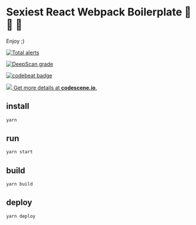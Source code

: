 # Sexiest React Webpack Boilerplate 🙌 💅 🔨

Enjoy ;)

[![Total alerts](https://img.shields.io/lgtm/alerts/g/agrublev/ReactWebpackBoilerplate.svg?logo=lgtm&logoWidth=18)](https://lgtm.com/projects/g/agrublev/ReactWebpackBoilerplate/alerts/)

[![DeepScan grade](https://deepscan.io/api/teams/3927/projects/5721/branches/44402/badge/grade.svg)](https://deepscan.io/dashboard#view=project&tid=3927&pid=5721&bid=44402)

[![codebeat badge](https://codebeat.co/badges/c6087e32-4284-4ec4-8703-c5c08102bc33)](https://codebeat.co/projects/github-com-agrublev-reactwebpackboilerplate-master)

[![](https://codescene.io/projects/5383/status.svg) Get more details at **codescene.io**.](https://codescene.io/projects/5383/jobs/latest-successful/results)

## install

```bash
yarn
```

## run

```bash
yarn start
```

## build

```bash
yarn build
```

## deploy

```bash
yarn deploy
```
